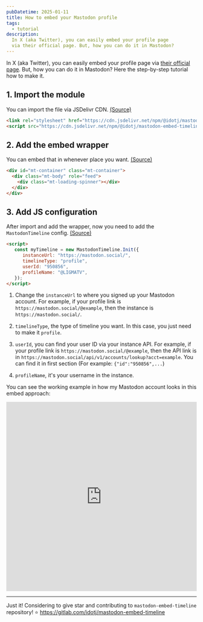 ```yaml
---
pubDatetime: 2025-01-11
title: How to embed your Mastodon profile
tags:
  - tutorial
description:
  In X (aka Twitter), you can easily embed your profile page 
  via their official page. But, how you can do it in Mastodon?
---
```


In X (aka Twitter), you can easily embed your profile page via [their official page](https://publish.twitter.com/). But, how you can do it in Mastodon? Here the step-by-step tutorial how to make it.

## 1. Import the module

You can import the file via JSDelivr CDN. [(Source)](https://gitlab.com/idotj/mastodon-embed-timeline#cdn)
```html
<link rel="stylesheet" href="https://cdn.jsdelivr.net/npm/@idotj/mastodon-embed-timeline@4.4.2/dist/mastodon-timeline.min.css" integrity="sha256-1UGgxsonaMCfOEnVOL89aMKSo3GEAmaRP0ISbsWa6lU=" crossorigin="anonymous">
<script src="https://cdn.jsdelivr.net/npm/@idotj/mastodon-embed-timeline@4.4.2/dist/mastodon-timeline.umd.js" integrity="sha256-E6WPG6iq+qQIzvu3HPJJxoAeRdum5siq13x4ITjyxu8=" crossorigin="anonymous"></script>
```

## 2. Add the embed wrapper

You can embed that in whenever place you want. [(Source)](https://gitlab.com/idotj/mastodon-embed-timeline#initialize)
```html
<div id="mt-container" class="mt-container">
  <div class="mt-body" role="feed">
    <div class="mt-loading-spinner"></div>
  </div>
</div>
```

## 3. Add JS configuration

After import and add the wrapper, now you need to add the `MastodonTimeline` config. [(Source)](https://gitlab.com/idotj/mastodon-embed-timeline#profile-timeline)
```html
<script>
   const myTimeline = new MastodonTimeline.Init({
      instanceUrl: "https://mastodon.social/",
      timelineType: "profile",
      userId: "950856",
      profileName: "@LIGMATV",
   });
</script>
```

1. Change the `instanceUrl` to where you signed up your Mastodon account. For example, if your profile link is `https://mastodon.social/@example`, then the instance is `https://mastodon.social/`.

2. `timelineType`, the type of timeline you want. In this case, you just need to make it `profile`.

3. `userId`, you can find your user ID via your instance API. For example, if your profile link is `https://mastodon.social/@example`, then the API link is in `https://mastodon.social/api/v1/accounts/lookup?acct=example`. You can find it in first section (For example: `{"id":"950856",...`)

4. `profileName`, it's your username in the instance.

You can see the working example in how my Mastodon account looks in this embed approach:

<iframe height="500" style="width: 100%;" scrolling="no" title="Mastodon embed timeline example" src="https://codepen.io/w3teal/embed/OPLvjwd?default-tab=html%2Cresult" frameborder="no" loading="lazy" allowtransparency="true" allowfullscreen="true">
  See the Pen <a href="https://codepen.io/w3teal/pen/OPLvjwd">
  Mastodon embed timeline example</a> by W3Teal (<a href="https://codepen.io/w3teal">@w3teal</a>)
  on <a href="https://codepen.io">CodePen</a>.
</iframe>

---

Just it! Considering to give star and contributing to `mastodon-embed-timeline` repository! ⭐ https://gitlab.com/idotj/mastodon-embed-timeline